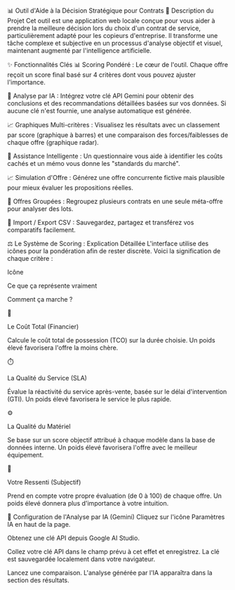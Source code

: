 📊 Outil d'Aide à la Décision Stratégique pour Contrats
🎯 Description du Projet
Cet outil est une application web locale conçue pour vous aider à prendre la meilleure décision lors du choix d'un contrat de service, particulièrement adapté pour les copieurs d'entreprise. Il transforme une tâche complexe et subjective en un processus d'analyse objectif et visuel, maintenant augmenté par l'intelligence artificielle.

✨ Fonctionnalités Clés
📊 Scoring Pondéré : Le cœur de l'outil. Chaque offre reçoit un score final basé sur 4 critères dont vous pouvez ajuster l'importance.

🤖 Analyse par IA : Intégrez votre clé API Gemini pour obtenir des conclusions et des recommandations détaillées basées sur vos données. Si aucune clé n'est fournie, une analyse automatique est générée.

📈 Graphiques Multi-critères : Visualisez les résultats avec un classement par score (graphique à barres) et une comparaison des forces/faiblesses de chaque offre (graphique radar).

🤖 Assistance Intelligente : Un questionnaire vous aide à identifier les coûts cachés et un mémo vous donne les "standards du marché".

📈 Simulation d'Offre : Générez une offre concurrente fictive mais plausible pour mieux évaluer les propositions réelles.

🔗 Offres Groupées : Regroupez plusieurs contrats en une seule méta-offre pour analyser des lots.

🔄 Import / Export CSV : Sauvegardez, partagez et transférez vos comparatifs facilement.

⚖️ Le Système de Scoring : Explication Détaillée
L'interface utilise des icônes pour la pondération afin de rester discrète. Voici la signification de chaque critère :

Icône

Ce que ça représente vraiment

Comment ça marche ?

🐖

Le Coût Total (Financier)

Calcule le coût total de possession (TCO) sur la durée choisie. Un poids élevé favorisera l'offre la moins chère.

⏱️

La Qualité du Service (SLA)

Évalue la réactivité du service après-vente, basée sur le délai d'intervention (GTI). Un poids élevé favorisera le service le plus rapide.

⚙️

La Qualité du Matériel

Se base sur un score objectif attribué à chaque modèle dans la base de données interne. Un poids élevé favorisera l'offre avec le meilleur équipement.

🤔

Votre Ressenti (Subjectif)

Prend en compte votre propre évaluation (de 0 à 100) de chaque offre. Un poids élevé donnera plus d'importance à votre intuition.

🔑 Configuration de l'Analyse par IA (Gemini)
Cliquez sur l'icône Paramètres IA  en haut de la page.

Obtenez une clé API depuis Google AI Studio.

Collez votre clé API dans le champ prévu à cet effet et enregistrez. La clé est sauvegardée localement dans votre navigateur.

Lancez une comparaison. L'analyse générée par l'IA apparaîtra dans la section des résultats.